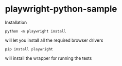# playwright-python-sample

Installation 

```
python -m playwright install
```
will let you install all the required browser drivers

```
pip install playwright
```
will install the wrapper for running the tests

